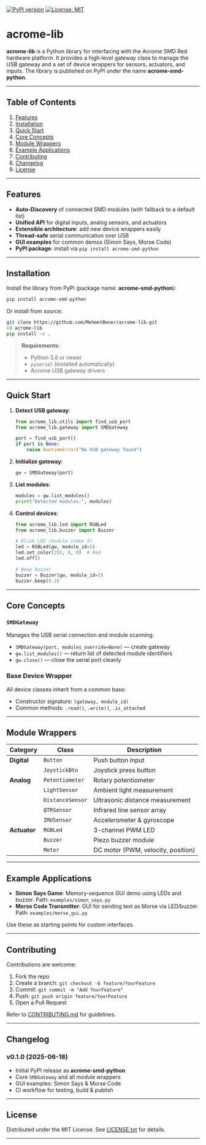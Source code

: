 [![PyPI version](https://img.shields.io/pypi/v/acrome-smd-python.svg)](https://pypi.org/project/acrome-smd-python/)
[![License: MIT](https://img.shields.io/badge/License-MIT-blue.svg)](LICENSE.txt)

# acrome-lib

**acrome-lib** is a Python library for interfacing with the Acrome SMD Red hardware platform. It provides a high‑level gateway class to manage the USB gateway and a set of device wrappers for sensors, actuators, and inputs. The library is published on PyPI under the name **acrome-smd-python**.

---

## Table of Contents

1. [Features](#features)
2. [Installation](#installation)
3. [Quick Start](#quick-start)
4. [Core Concepts](#core-concepts)
5. [Module Wrappers](#module-wrappers)
6. [Example Applications](#example-applications)
7. [Contributing](#contributing)
8. [Changelog](#changelog)
9. [License](#license)

---

## Features

* **Auto-Discovery** of connected SMD modules (with fallback to a default list)
* **Unified API** for digital inputs, analog sensors, and actuators
* **Extensible architecture**: add new device wrappers easily
* **Thread-safe** serial communication over USB
* **GUI examples** for common demos (Simon Says, Morse Code)
* **PyPI package**: install via `pip install acrome-smd-python`

---

## Installation

Install the library from PyPI (package name: **acrome-smd-python**):

```bash
pip install acrome-smd-python
```

Or install from source:

```bash
git clone https://github.com/MehmetBener/acrome-lib.git
cd acrome-lib
pip install -e .
```

> **Requirements:**
>
> * Python 3.8 or newer
> * `pyserial` (installed automatically)
> * Acrome USB gateway drivers

---

## Quick Start

1. **Detect USB gateway**:

   ```python
   from acrome_lib.utils import find_usb_port
   from acrome_lib.gateway import SMDGateway

   port = find_usb_port()
   if port is None:
       raise RuntimeError("No USB gateway found")
   ```

2. **Initialize gateway**:

   ```python
   gw = SMDGateway(port)
   ```

3. **List modules**:

   ```python
   modules = gw.list_modules()
   print("Detected modules:", modules)
   ```

4. **Control devices**:

   ```python
   from acrome_lib.led import RGBLed
   from acrome_lib.buzzer import Buzzer

   # Blink LED (module index 5)
   led = RGBLed(gw, module_id=5)
   led.set_color(255, 0, 0)  # Red
   led.off()

   # Beep buzzer
   buzzer = Buzzer(gw, module_id=5)
   buzzer.beep(0.2)
   ```

---

## Core Concepts

### `SMDGateway`

Manages the USB serial connection and module scanning:

* `SMDGateway(port, modules_override=None)` — create gateway
* `gw.list_modules()` — return list of detected module identifiers
* `gw.close()` — close the serial port cleanly

### Base Device Wrapper

All device classes inherit from a common base:

* Constructor signature: `(gateway, module_id)`
* Common methods: `.read()`, `.write()`, `.is_attached`

---

## Module Wrappers

| Category     | Class            | Description                        |
| ------------ | ---------------- | ---------------------------------- |
| **Digital**  | `Button`         | Push button input                  |
|              | `JoystickBtn`    | Joystick press button              |
| **Analog**   | `Potentiometer`  | Rotary potentiometer               |
|              | `LightSensor`    | Ambient light measurement          |
|              | `DistanceSensor` | Ultrasonic distance measurement    |
|              | `QTRSensor`      | Infrared line sensor array         |
|              | `IMUSensor`      | Accelerometer & gyroscope          |
| **Actuator** | `RGBLed`         | 3-channel PWM LED                  |
|              | `Buzzer`         | Piezo buzzer module                |
|              | `Motor`          | DC motor (PWM, velocity, position) |


---

## Example Applications

* **Simon Says Game**: Memory-sequence GUI demo using LEDs and buzzer.
  Path: `examples/simon_says.py`
* **Morse Code Transmitter**: GUI for sending text as Morse via LED/buzzer.
  Path: `examples/morse_gui.py`

Use these as starting points for custom interfaces.

---

## Contributing

Contributions are welcome:

1. Fork the repo
2. Create a branch: `git checkout -b feature/YourFeature`
3. Commit: `git commit -m "Add YourFeature"`
4. Push: `git push origin feature/YourFeature`
5. Open a Pull Request

Refer to [CONTRIBUTING.md](CONTRIBUTING.md) for guidelines.

---

## Changelog

### v0.1.0 (2025-06-18)

* Initial PyPI release as **acrome-smd-python**
* Core `SMDGateway` and all module wrappers
* GUI examples: Simon Says & Morse Code
* CI workflow for testing, build & publish

---

## License

Distributed under the MIT License. See [LICENSE.txt](LICENSE.txt) for details.

---
